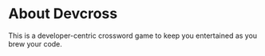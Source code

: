 # About Devcross

This is a developer-centric crossword game to keep you entertained as you brew your code.